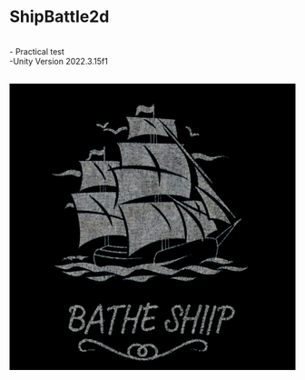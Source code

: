 # ShipBattle2d
<br> 
- Practical test <br>
 -Unity Version  2022.3.15f1 
 <br><br>

[<img src = 'https://github.com/jfpiovesa/TestShipBattle2d/blob/main/Imags/Logo_bathe_ship.jpg'>](https://jfpiovesa.github.io/TestShipBattle2d/)

   
